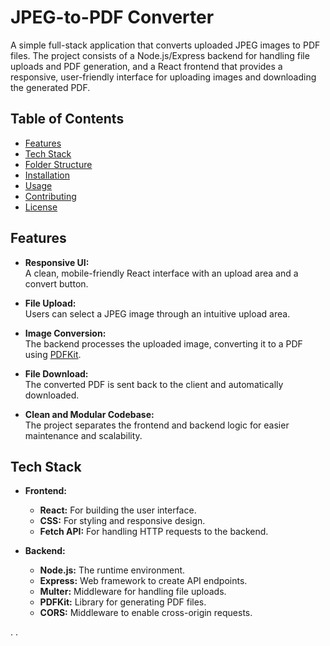 # JPEG-to-PDF Converter

A simple full-stack application that converts uploaded JPEG images to PDF files. The project consists of a Node.js/Express backend for handling file uploads and PDF generation, and a React frontend that provides a responsive, user-friendly interface for uploading images and downloading the generated PDF.

## Table of Contents

- [Features](#features)
- [Tech Stack](#tech-stack)
- [Folder Structure](#folder-structure)
- [Installation](#installation)
- [Usage](#usage)
- [Contributing](#contributing)
- [License](#license)

## Features

- **Responsive UI:**  
  A clean, mobile-friendly React interface with an upload area and a convert button.
  
- **File Upload:**  
  Users can select a JPEG image through an intuitive upload area.

- **Image Conversion:**  
  The backend processes the uploaded image, converting it to a PDF using [PDFKit](https://pdfkit.org/).

- **File Download:**  
  The converted PDF is sent back to the client and automatically downloaded.

- **Clean and Modular Codebase:**  
  The project separates the frontend and backend logic for easier maintenance and scalability.

## Tech Stack

- **Frontend:**
  - **React:** For building the user interface.
  - **CSS:** For styling and responsive design.
  - **Fetch API:** For handling HTTP requests to the backend.

- **Backend:**
  - **Node.js:** The runtime environment.
  - **Express:** Web framework to create API endpoints.
  - **Multer:** Middleware for handling file uploads.
  - **PDFKit:** Library for generating PDF files.
  - **CORS:** Middleware to enable cross-origin requests.

.
.

